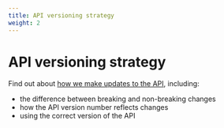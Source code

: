 ```yaml
---
title: API versioning strategy
weight: 2
---
```


# API versioning strategy

Find out about [how we make updates to the API](/docs/#api-versioning-strategy), including:

- the difference between breaking and non-breaking changes
- how the API version number reflects changes
- using the correct version of the API